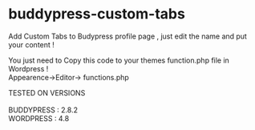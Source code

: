 # buddypress-custom-tabs
Add Custom Tabs to Budypress profile page , just edit the name and put your content ! 


You just need to Copy this code to your themes function.php file in Wordpress ! <br>
Appearence->Editor-> functions.php

TESTED ON VERSIONS<br>
<br>
BUDDYPRESS : 2.8.2
<BR>
WORDPRESS : 4.8

